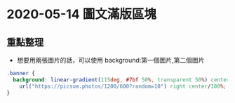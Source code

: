 # 2020-05-14 圖文滿版區塊

## 重點整理

- 想要用兩張圖片的話，可以使用 background:第一個圖片,第二個圖片

```css
.banner {
  background: linear-gradient(115deg, #7bf 50%, transparent 50%) center center/100%,
    url("https://picsum.photos/1200/600?random=10") right center/100%;
}
```
